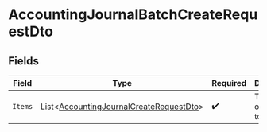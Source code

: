 # AccountingJournalBatchCreateRequestDto


## Fields

| Field                                                                                                   | Type                                                                                                    | Required                                                                                                | Description                                                                                             |
| ------------------------------------------------------------------------------------------------------- | ------------------------------------------------------------------------------------------------------- | ------------------------------------------------------------------------------------------------------- | ------------------------------------------------------------------------------------------------------- |
| `Items`                                                                                                 | List<[AccountingJournalCreateRequestDto](../../Models/Components/AccountingJournalCreateRequestDto.md)> | :heavy_check_mark:                                                                                      | The batch of journals to create                                                                         |